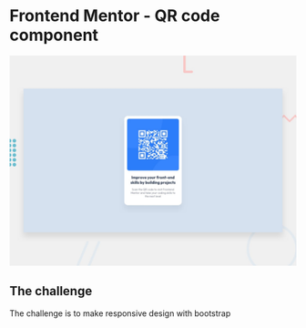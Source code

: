 # Frontend Mentor - QR code component

![Design preview for the QR code component inthe design folder](./design/desktop-preview.jpg)

## The challenge

The challenge is to make responsive design with bootstrap
